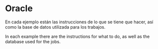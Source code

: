 # Oracle
En cada ejemplo están las instrucciones de lo que se tiene que hacer, así como la base de datos utilizada para los trabajos. 

In each example there are the instructions for what to do, as well as the database used for the jobs.
